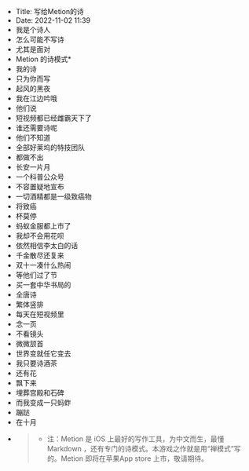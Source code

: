- Title: 写给Metion的诗
- Date: 2022-11-02 11:39
- 我是个诗人
- 怎么可能不写诗
- 尤其是面对 
- Metion 的诗模式*
- 我的诗
- 只为你而写
- 起风的黑夜
- 我在江边吟哦
- 他们说
- 短视频都已经雌霸天下了
- 谁还需要诗呢
- 他们不知道
- 全部好莱坞的特技团队
- 都做不出
- 长安一片月
- 一个科普公众号
- 不容置疑地宣布
- 一切酒精都是一级致癌物
- 将致癌
- 杯莫停
- 蚂蚁金服都上市了
- 我却不会用花呗
- 依然相信李太白的话
- 千金散尽还复来
- 双十一凑什么热闹
- 等他们过了节
- 买一套中华书局的
- 全唐诗
- 繁体竖排
- 每天在短视频里
- 念一页
- 不看镜头
- 微微颔首
- 世界变就任它变去
- 我只要诗酒茶
- 还有花
- 飘下来
- 埋葬宫殿和石碑
- 而我变成一只蚂蚱
- 蹦跶
- 在十月
- > * 注：Metion 是 iOS 上最好的写作工具，为中文而生，最懂Markdown ，还有专门的诗模式。本游戏之作就是用“禅模式”写的。Metion 即将在苹果App store 上市，敬请期待。
